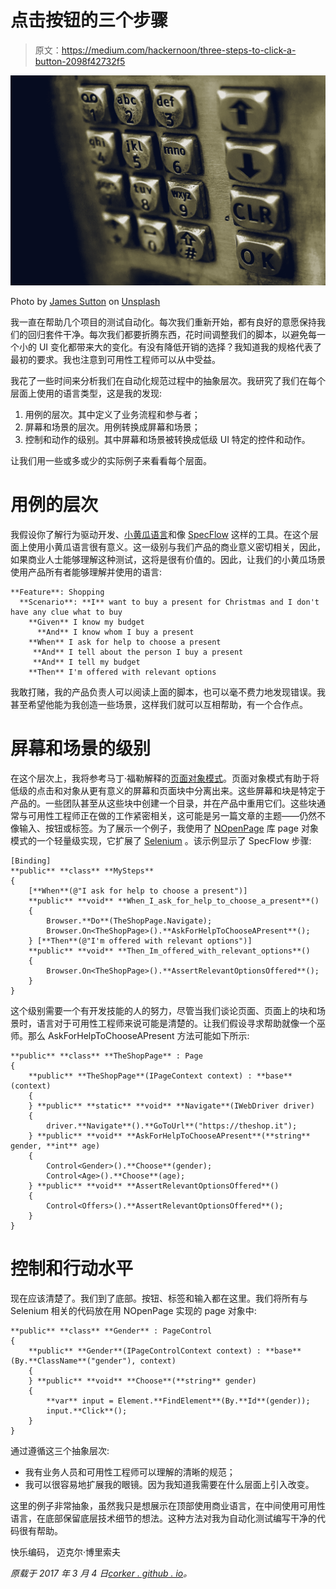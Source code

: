 # 点击按钮的三个步骤

> 原文：<https://medium.com/hackernoon/three-steps-to-click-a-button-2098f42732f5>

![](img/cfe200942bac5aa588639406dfae7c1f.png)

Photo by [James Sutton](https://unsplash.com/photos/qXn5L9BqRbE?utm_source=unsplash&utm_medium=referral&utm_content=creditCopyText) on [Unsplash](https://unsplash.com/search/photos/computer-button?utm_source=unsplash&utm_medium=referral&utm_content=creditCopyText)

我一直在帮助几个项目的测试自动化。每次我们重新开始，都有良好的意愿保持我们的回归套件干净。每次我们都要折腾东西，花时间调整我们的脚本，以避免每一个小的 UI 变化都带来大的变化。有没有降低开销的选择？我知道我的规格代表了最初的要求。我也注意到可用性工程师可以从中受益。

我花了一些时间来分析我们在自动化规范过程中的抽象层次。我研究了我们在每个层面上使用的语言类型，这是我的发现:

1.  用例的层次。其中定义了业务流程和参与者；
2.  屏幕和场景的层次。用例转换成屏幕和场景；
3.  控制和动作的级别。其中屏幕和场景被转换成低级 UI 特定的控件和动作。

让我们用一些或多或少的实际例子来看看每个层面。

# 用例的层次

我假设你了解行为驱动开发、[小黄瓜语言](https://github.com/cucumber/cucumber/wiki/Gherkin)和像 [SpecFlow](http://specflow.org/) 这样的工具。在这个层面上使用小黄瓜语言很有意义。这一级别与我们产品的商业意义密切相关，因此，如果商业人士能够理解这种测试，这将是很有价值的。因此，让我们的小黄瓜场景使用产品所有者能够理解并使用的语言:

```
**Feature**: Shopping
  **Scenario**: **I** want to buy a present for Christmas and I don't have any clue what to buy
    **Given** I know my budget
      **And** I know whom I buy a present
    **When** I ask for help to choose a present 
     **And** I tell about the person I buy a present 
     **And** I tell my budget 
    **Then** I'm offered with relevant options
```

我敢打赌，我的产品负责人可以阅读上面的脚本，也可以毫不费力地发现错误。我甚至希望他能为我创造一些场景，这样我们就可以互相帮助，有一个合作点。

# 屏幕和场景的级别

在这个层次上，我将参考马丁·福勒解释的[页面对象模式](https://martinfowler.com/bliki/PageObject.html)。页面对象模式有助于将低级的点击和对象从更有意义的屏幕和页面块中分离出来。这些屏幕和块是特定于产品的。一些团队甚至从这些块中创建一个目录，并在产品中重用它们。这些块通常与可用性工程师正在做的工作紧密相关，这可能是另一篇文章的主题——仍然不像输入、按钮或标签。为了展示一个例子，我使用了 [NOpenPage](https://github.com/corker/NOpenPage) 库 page 对象模式的一个轻量级实现，它扩展了 [Selenium](https://github.com/SeleniumHQ/selenium) 。该示例显示了 SpecFlow 步骤:

```
[Binding]
**public** **class** **MySteps**
{
    [**When**(@"I ask for help to choose a present")]
    **public** **void** **When_I_ask_for_help_to_choose_a_present**()
    {
        Browser.**Do**(TheShopPage.Navigate);
        Browser.On<TheShopPage>().**AskForHelpToChooseAPresent**();
    } [**Then**(@"I'm offered with relevant options")]
    **public** **void** **Then_Im_offered_with_relevant_options**()
    {
        Browser.On<TheShopPage>().**AssertRelevantOptionsOffered**();
    }
}
```

这个级别需要一个有开发技能的人的努力，尽管当我们谈论页面、页面上的块和场景时，语言对于可用性工程师来说可能是清楚的。让我们假设寻求帮助就像一个巫师。那么 AskForHelpToChooseAPresent 方法可能如下所示:

```
**public** **class** **TheShopPage** : Page
{
    **public** **TheShopPage**(IPageContext context) : **base**(context)
    {
    } **public** **static** **void** **Navigate**(IWebDriver driver)
    {
        driver.**Navigate**().**GoToUrl**("https://theshop.it");
    } **public** **void** **AskForHelpToChooseAPresent**(**string** gender, **int** age)
    {
        Control<Gender>().**Choose**(gender);
        Control<Age>().**Choose**(age);
    } **public** **void** **AssertRelevantOptionsOffered**()
    {
        Control<Offers>().**AssertRelevantOptionsOffered**();
    }
}
```

# 控制和行动水平

现在应该清楚了。我们到了底部。按钮、标签和输入都在这里。我们将所有与 Selenium 相关的代码放在用 NOpenPage 实现的 page 对象中:

```
**public** **class** **Gender** : PageControl
{
    **public** **Gender**(IPageControlContext context) : **base**(By.**ClassName**("gender"), context)
    {
    } **public** **void** **Choose**(**string** gender)
    {
        **var** input = Element.**FindElement**(By.**Id**(gender));
        input.**Click**();
    }
}
```

通过遵循这三个抽象层次:

*   我有业务人员和可用性工程师可以理解的清晰的规范；
*   我可以很容易地扩展我的眼镜。因为我知道我需要在什么层面上引入改变。

这里的例子非常抽象，虽然我只是想展示在顶部使用商业语言，在中间使用可用性语言，在底部保留底层技术细节的想法。这种方法对我为自动化测试编写干净的代码很有帮助。

快乐编码，
迈克尔·博里索夫

*原载于 2017 年 3 月 4 日*[*corker . github . io*](https://corker.github.io/2017/03/04/three-steps-to-click-a-button/)*。*